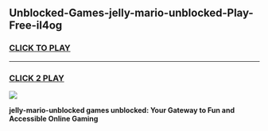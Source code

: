 
## Unblocked-Games-jelly-mario-unblocked-Play-Free-il4og
<h3>
<a href="https://premium76.site?title=jelly-mario-unblocked&ref=23A">CLICK TO PLAY</a></h3>
<hr>

<h3>
<a href="https://premium76.site?title=jelly-mario-unblocked&ref=23A">CLICK 2 PLAY</a>
  
</h3>

<a href="https://premium76.site?title=jelly-mario-unblocked&ref=23A"><img src="https://clearcache.store/games.png"></a>


**jelly-mario-unblocked games unblocked: Your Gateway to Fun and Accessible Online Gaming**

